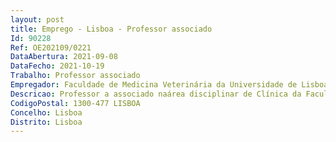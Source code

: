 ```yaml
--- 
layout: post
title: Emprego - Lisboa - Professor associado
Id: 90228
Ref: OE202109/0221
DataAbertura: 2021-09-08
DataFecho: 2021-10-19
Trabalho: Professor associado
Empregador: Faculdade de Medicina Veterinária da Universidade de Lisboa
Descricao: Professor a associado naárea disciplinar de Clínica da Faculdade de Medicina Veterinária da Universidade deLisboa
CodigoPostal: 1300-477 LISBOA
Concelho: Lisboa
Distrito: Lisboa
--- 
```

